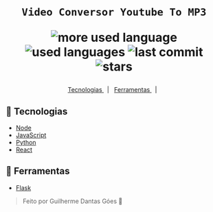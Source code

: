 ﻿﻿<h1 align='center'>

    Video Conversor Youtube To MP3

   <p align="center">
      <img alt="more used language" src="https://img.shields.io/github/languages/top/Dants0/video-to-mp3-converter-app?color=171717&labelColor=FFE000">
      <img alt="used languages" src="https://img.shields.io/github/languages/count/Dants0/video-to-mp3-converter-app?color=171717&labelColor=FFE000">
      <img alt="last commit" src="https://img.shields.io/github/last-commit/Dants0/video-to-mp3-converter-app?color=171717&labelColor=FFE000">
      <img alt="stars" src="https://img.shields.io/github/stars/dants0/video-to-mp3-converter-app?color=171717&labelColor=FFE000">
  </p>  
</h1>

  <p align="center">
  <a href="#-Tecnologias"> Tecnologias </a>&nbsp;&nbsp;|&nbsp;&nbsp;
  <a href="#-Ferramentas"> Ferramentas </a>&nbsp;&nbsp;|&nbsp;&nbsp;
</p>


## 🧪 Tecnologias
- [Node](https://nodejs.org/pt-br/docs)
- [JavaScript](https://devdocs.io/javascript/)
- [Python](https://docs.python.org/3/)
- [React](https://react.dev)

## 🔧 Ferramentas
- [Flask](https://flask.palletsprojects.com/en/2.3.x/)





<blockquote> Feito por Guilherme Dantas Góes 🤖</blockquote>
